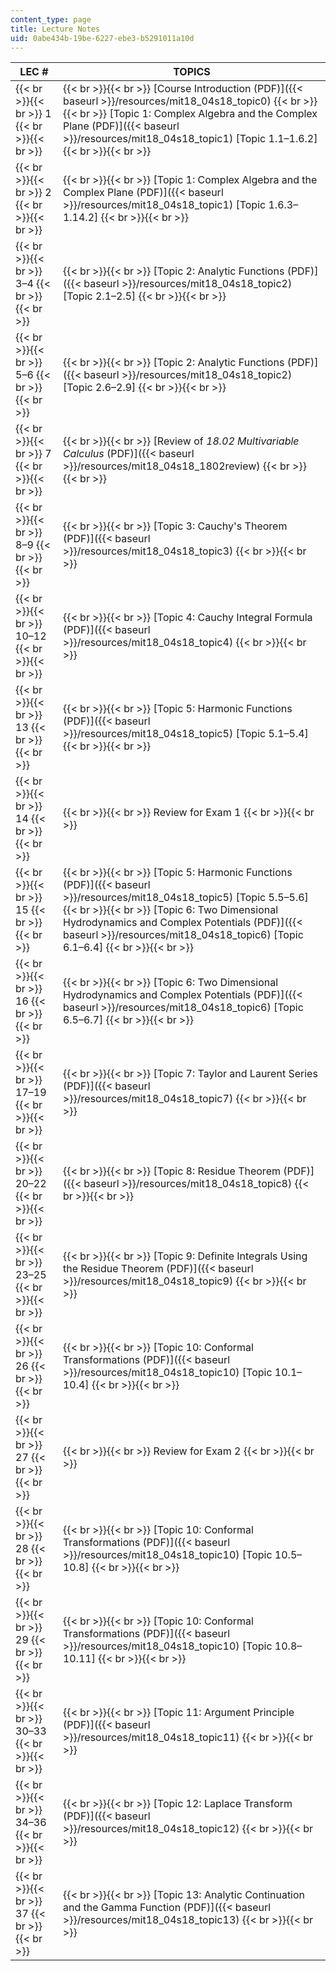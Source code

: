```yaml
---
content_type: page
title: Lecture Notes
uid: 0abe434b-19be-6227-ebe3-b5291011a10d
---
```


| LEC # | TOPICS |
| --- | --- |
|  {{< br >}}{{< br >}} 1 {{< br >}}{{< br >}}  |  {{< br >}}{{< br >}} [Course Introduction (PDF)]({{< baseurl >}}/resources/mit18_04s18_topic0) {{< br >}}{{< br >}} [Topic 1: Complex Algebra and the Complex Plane (PDF)]({{< baseurl >}}/resources/mit18_04s18_topic1) \[Topic 1.1–1.6.2\] {{< br >}}{{< br >}}  |
|  {{< br >}}{{< br >}} 2 {{< br >}}{{< br >}}  |  {{< br >}}{{< br >}} [Topic 1: Complex Algebra and the Complex Plane (PDF)]({{< baseurl >}}/resources/mit18_04s18_topic1) \[Topic 1.6.3–1.14.2\] {{< br >}}{{< br >}}  |
|  {{< br >}}{{< br >}} 3–4 {{< br >}}{{< br >}}  |  {{< br >}}{{< br >}} [Topic 2: Analytic Functions (PDF)]({{< baseurl >}}/resources/mit18_04s18_topic2) \[Topic 2.1–2.5\] {{< br >}}{{< br >}}  |
|  {{< br >}}{{< br >}} 5–6 {{< br >}}{{< br >}}  |  {{< br >}}{{< br >}} [Topic 2: Analytic Functions (PDF)]({{< baseurl >}}/resources/mit18_04s18_topic2) \[Topic 2.6–2.9\] {{< br >}}{{< br >}}  |
|  {{< br >}}{{< br >}} 7 {{< br >}}{{< br >}}  |  {{< br >}}{{< br >}} [Review of _18.02 Multivariable Calculus_ (PDF)]({{< baseurl >}}/resources/mit18_04s18_1802review) {{< br >}}{{< br >}}  |
|  {{< br >}}{{< br >}} 8–9 {{< br >}}{{< br >}}  |  {{< br >}}{{< br >}} [Topic 3: Cauchy's Theorem (PDF)]({{< baseurl >}}/resources/mit18_04s18_topic3) {{< br >}}{{< br >}}  |
|  {{< br >}}{{< br >}} 10–12 {{< br >}}{{< br >}}  |  {{< br >}}{{< br >}} [Topic 4: Cauchy Integral Formula (PDF)]({{< baseurl >}}/resources/mit18_04s18_topic4) {{< br >}}{{< br >}}  |
|  {{< br >}}{{< br >}} 13 {{< br >}}{{< br >}}  |  {{< br >}}{{< br >}} [Topic 5: Harmonic Functions (PDF)]({{< baseurl >}}/resources/mit18_04s18_topic5) \[Topic 5.1–5.4\] {{< br >}}{{< br >}}  |
|  {{< br >}}{{< br >}} 14 {{< br >}}{{< br >}}  |  {{< br >}}{{< br >}} Review for Exam 1 {{< br >}}{{< br >}}  |
|  {{< br >}}{{< br >}} 15 {{< br >}}{{< br >}}  |  {{< br >}}{{< br >}} [Topic 5: Harmonic Functions (PDF)]({{< baseurl >}}/resources/mit18_04s18_topic5) \[Topic 5.5–5.6\] {{< br >}}{{< br >}} [Topic 6: Two Dimensional Hydrodynamics and Complex Potentials (PDF)]({{< baseurl >}}/resources/mit18_04s18_topic6) \[Topic 6.1–6.4\] {{< br >}}{{< br >}}  |
|  {{< br >}}{{< br >}} 16 {{< br >}}{{< br >}}  |  {{< br >}}{{< br >}} [Topic 6: Two Dimensional Hydrodynamics and Complex Potentials (PDF)]({{< baseurl >}}/resources/mit18_04s18_topic6) \[Topic 6.5–6.7\] {{< br >}}{{< br >}}  |
|  {{< br >}}{{< br >}} 17–19 {{< br >}}{{< br >}}  |  {{< br >}}{{< br >}} [Topic 7: Taylor and Laurent Series (PDF)]({{< baseurl >}}/resources/mit18_04s18_topic7) {{< br >}}{{< br >}}  |
|  {{< br >}}{{< br >}} 20–22 {{< br >}}{{< br >}}  |  {{< br >}}{{< br >}} [Topic 8: Residue Theorem (PDF)]({{< baseurl >}}/resources/mit18_04s18_topic8) {{< br >}}{{< br >}}  |
|  {{< br >}}{{< br >}} 23–25 {{< br >}}{{< br >}}  |  {{< br >}}{{< br >}} [Topic 9: Definite Integrals Using the Residue Theorem (PDF)]({{< baseurl >}}/resources/mit18_04s18_topic9) {{< br >}}{{< br >}}  |
|  {{< br >}}{{< br >}} 26 {{< br >}}{{< br >}}  |  {{< br >}}{{< br >}} [Topic 10: Conformal Transformations (PDF)]({{< baseurl >}}/resources/mit18_04s18_topic10) \[Topic 10.1–10.4\] {{< br >}}{{< br >}}  |
|  {{< br >}}{{< br >}} 27 {{< br >}}{{< br >}}  |  {{< br >}}{{< br >}} Review for Exam 2 {{< br >}}{{< br >}}  |
|  {{< br >}}{{< br >}} 28 {{< br >}}{{< br >}}  |  {{< br >}}{{< br >}} [Topic 10: Conformal Transformations (PDF)]({{< baseurl >}}/resources/mit18_04s18_topic10) \[Topic 10.5–10.8\] {{< br >}}{{< br >}}  |
|  {{< br >}}{{< br >}} 29 {{< br >}}{{< br >}}  |  {{< br >}}{{< br >}} [Topic 10: Conformal Transformations (PDF)]({{< baseurl >}}/resources/mit18_04s18_topic10) \[Topic 10.8–10.11\] {{< br >}}{{< br >}}  |
|  {{< br >}}{{< br >}} 30–33 {{< br >}}{{< br >}}  |  {{< br >}}{{< br >}} [Topic 11: Argument Principle (PDF)]({{< baseurl >}}/resources/mit18_04s18_topic11) {{< br >}}{{< br >}}  |
|  {{< br >}}{{< br >}} 34–36 {{< br >}}{{< br >}}  |  {{< br >}}{{< br >}} [Topic 12: Laplace Transform (PDF)]({{< baseurl >}}/resources/mit18_04s18_topic12) {{< br >}}{{< br >}}  |
|  {{< br >}}{{< br >}} 37 {{< br >}}{{< br >}}  |  {{< br >}}{{< br >}} [Topic 13: Analytic Continuation and the Gamma Function (PDF)]({{< baseurl >}}/resources/mit18_04s18_topic13) {{< br >}}{{< br >}}
